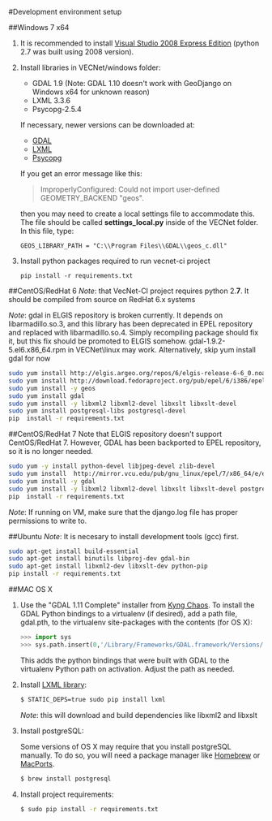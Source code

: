 #Development environment setup

##Windows 7 x64
1. It is recommended to install [Visual Studio 2008 Express Edition](http://www.microsoft.com/en-us/download/details.aspx?id=7873) (python 2.7 was built using
2008 version).

2. Install libraries in VECNet/windows folder:
   * GDAL 1.9 (Note: GDAL 1.10 doesn't work with GeoDjango on Windows x64 for unknown reason)
   * LXML 3.3.6
   * Psycopg-2.5.4

   If necessary, newer versions can be downloaded at:
   * [GDAL](http://www.gisinternals.com/release.php)
   * [LXML](http://www.lfd.uci.edu/~gohlke/pythonlibs/#lxml)
   * [Psycopg](http://www.stickpeople.com/projects/python/win-psycopg/)

	If you get an error message like this:
	> ImproperlyConfigured: Could not import user-defined GEOMETRY_BACKEND "geos".

	then you may need to create a local settings file to accommodate this. The file should be called **settings_local.py**
	inside of the VECNet folder. In this file, type: 
	```
	GEOS_LIBRARY_PATH = "C:\\Program Files\\GDAL\\geos_c.dll"
	```

3. Install python packages required to run vecnet-ci project
   ```
   pip install -r requirements.txt
   ```

##CentOS/RedHat 6
*Note*: that VecNet-CI project requires python 2.**7**. It should be compiled from source on RedHat 6.x systems

*Note*: gdal in ELGIS repository is broken currently. It depends on libarmadillo.so.3, and this library has been
deprecated in EPEL repository and replaced with libarmadillo.so.4. Simply recompiling package should fix it, but this
fix should be promoted to ELGIS somehow.
gdal-1.9.2-5.el6.x86_64.rpm in VECNet\linux may work. Alternatively, skip yum install gdal for now

```bash
sudo yum install http://elgis.argeo.org/repos/6/elgis-release-6-6_0.noarch.rpm
sudo yum install http://download.fedoraproject.org/pub/epel/6/i386/epel-release-6-8.noarch.rpm
sudo yum install -y geos
sudo yum install gdal
sudo yum install -y libxml2 libxml2-devel libxslt libxslt-devel
sudo yum install postgresql-libs postgresql-devel
pip  install -r requirements.txt
```

##CentOS/RedHat 7
Note that ELGIS repository doesn't support CentOS/RedHat 7. However, GDAL has been backported to EPEL repository, so it
is no longer needed.

```bash
sudo yum -y install python-devel libjpeg-devel zlib-devel
sudo yum install  http://mirror.vcu.edu/pub/gnu_linux/epel/7/x86_64/e/epel-release-7-5.noarch.rpm
sudo yum install -y gdal
sudo yum install -y libxml2 libxml2-devel libxslt libxslt-devel postgresql-libs postgresql-devel
pip  install -r requirements.txt
```

*Note*: If running on VM, make sure that the django.log file has proper permissions to write to.

##Ubuntu
*Note*: It is necesary to install development tools (gcc) first.
```bash
sudo apt-get install build-essential
sudo apt-get install binutils libproj-dev gdal-bin
sudo apt-get install libxml2-dev libxslt-dev python-pip
pip install -r requirements.txt
   ```

##MAC OS X
1. Use the "GDAL 1.11 Complete" installer from [Kyng Chaos](http://www.kyngchaos.com/software/frameworks).
    To install the GDAL Python bindings to a virtualenv (if desired), add a path file, gdal.pth, to the virtualenv site-packages
    with the contents (for OS X):

	```python
    >>> import sys
    >>> sys.path.insert(0,'/Library/Frameworks/GDAL.framework/Versions/1.9/Python/2.7/site-packages')
	```

    This adds the python bindings that were built with GDAL to the virtualenv Python path on
    activation.  Adjust the path as needed.

2. Install [LXML library](http://lxml.de/build.html#building-lxml-on-macos-x):

	```bash
    $ STATIC_DEPS=true sudo pip install lxml
	```

    *Note*: this will download and build dependencies like libxml2 and libxslt

3. Install postgreSQL:

    Some versions of OS X may require that you install postgreSQL manually.
    To do so, you will need a package manager like [Homebrew](http://brew.sh)
    or [MacPorts](https://www.macports.org).

	```bash
    $ brew install postgresql
	```

4. Install project requirements:

	```bash
    $ sudo pip install -r requirements.txt
	```
